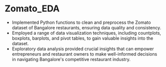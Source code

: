 # Zomato_EDA
- Implemented Python functions to clean and preprocess the Zomato dataset of Bangalore restaurants, ensuring data quality and consistency.
- Employed a range of data visualization techniques, including countplots, boxplots, barplots, and pivot tables, to gain valuable insights into the dataset.
- Exploratory data analysis provided crucial insights that can empower entrepreneurs and restaurant owners to make well-informed decisions in navigating Bangalore's competitive restaurant industry.
